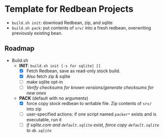 # Template for Redbean Projects

- `build.sh init`: download Redbean, zip, and sqlite
- `build.sh pack`: put contents of `srv/` into a fresh redbean, overwriting
  previously existing bean.

## Roadmap

- Build.sh
  - **INIT**: `build.sh init [-s for sqlite] []`
    - [x] Fetch Redbean, save as read-only stock build.
    - [x] Also fetch zip & sqlite
    - [ ] make sqlite opt-in
    - [ ] *Verify checksums for known versions/generate checksums for new
          ones*
  - **PACK** (default with no arguments)
    - [x] force copy stock redbean to writable file. Zip contents of `srv/`
          into zip
    - [ ] user-specified actions: if one script named `packer*` exists and is
          executable, run it
    - [ ] *if sqlite.com and `default.sqlite` exist, force copy
          `default.sqlite` to `db.sqlite`*
